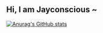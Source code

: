## Hi, I am Jayconscious ~

[![Anurag's GitHub stats](https://github-readme-stats.vercel.app/api?username=jayconscious&show_icons=true&theme=radical)](https://github.com/anuraghazra/github-readme-stats)
